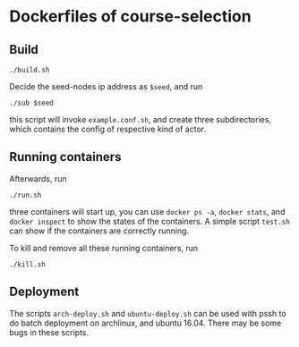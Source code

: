 # Dockerfiles of course-selection

## Build

```
./build.sh
```

Decide the seed-nodes ip address as `$seed`, and run
```
./sub $seed
```
this script will invoke `example.conf.sh`, and create three subdirectories, which contains the config of respective kind of actor.

## Running containers

Afterwards, run
```
./run.sh
```
three containers will start up, you can use `docker ps -a`, `docker stats`, and `docker inspect` to show the states of the containers.
A simple script `test.sh` can show if the containers are correctly running.


To kill and remove all these running containers, run
```
./kill.sh
```
## Deployment

The scripts `arch-deploy.sh` and `ubuntu-deploy.sh` can be used with pssh to do batch deployment on archlinux, and ubuntu 16.04. There may be some bugs in these scripts.
